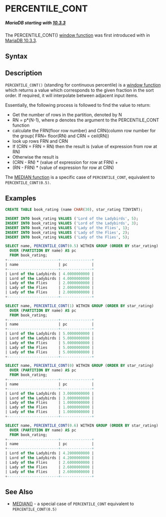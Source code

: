 # PERCENTILE_CONT

##### MariaDB starting with [10.3.3](/kb/en/mariadb-1033-release-notes/)

The PERCENTILE_CONT() [window function](/built-in-functions/special-functions/window-functions) was first introduced with in [MariaDB 10.3.3](/kb/en/mariadb-1033-release-notes/).

## Syntax

## Description

`PERCENTILE_CONT()` (standing for continuous percentile) is a [window function](/built-in-functions/special-functions/window-functions) which returns a value which corresponds to the given fraction in the sort order. If required, it will interpolate between adjacent input items.

Essentially, the following process is followed to find the value to return:

- Get the number of rows in the partition, denoted by N
- RN = p*(N-1), where p denotes the argument to the PERCENTILE_CONT function
- calculate the FRN(floor row number) and CRN(column row number for the group( FRN= floor(RN) and CRN = ceil(RN))
- look up rows FRN and CRN
- If (CRN = FRN = RN) then the result is (value of expression from row at RN)
- Otherwise the result is
- (CRN - RN) * (value of expression for row at FRN) +
- (RN - FRN) * (value of expression for row at CRN)

The [MEDIAN function](/built-in-functions/special-functions/window-functions/median) is a specific case of `PERCENTILE_CONT`, equivalent to `PERCENTILE_CONT(0.5)`.

## Examples

```sql
CREATE TABLE book_rating (name CHAR(30), star_rating TINYINT);

INSERT INTO book_rating VALUES ('Lord of the Ladybirds', 5);
INSERT INTO book_rating VALUES ('Lord of the Ladybirds', 3);
INSERT INTO book_rating VALUES ('Lady of the Flies', 1);
INSERT INTO book_rating VALUES ('Lady of the Flies', 2);
INSERT INTO book_rating VALUES ('Lady of the Flies', 5);

SELECT name, PERCENTILE_CONT(0.5) WITHIN GROUP (ORDER BY star_rating) 
  OVER (PARTITION BY name) AS pc 
  FROM book_rating;
+-----------------------+--------------+
| name                  | pc           |
+-----------------------+--------------+
| Lord of the Ladybirds | 4.0000000000 |
| Lord of the Ladybirds | 4.0000000000 |
| Lady of the Flies     | 2.0000000000 |
| Lady of the Flies     | 2.0000000000 |
| Lady of the Flies     | 2.0000000000 |
+-----------------------+--------------+

SELECT name, PERCENTILE_CONT(1) WITHIN GROUP (ORDER BY star_rating) 
  OVER (PARTITION BY name) AS pc 
  FROM book_rating;
+-----------------------+--------------+
| name                  | pc           |
+-----------------------+--------------+
| Lord of the Ladybirds | 5.0000000000 |
| Lord of the Ladybirds | 5.0000000000 |
| Lady of the Flies     | 5.0000000000 |
| Lady of the Flies     | 5.0000000000 |
| Lady of the Flies     | 5.0000000000 |
+-----------------------+--------------+

SELECT name, PERCENTILE_CONT(0) WITHIN GROUP (ORDER BY star_rating) 
  OVER (PARTITION BY name) AS pc 
  FROM book_rating;
+-----------------------+--------------+
| name                  | pc           |
+-----------------------+--------------+
| Lord of the Ladybirds | 3.0000000000 |
| Lord of the Ladybirds | 3.0000000000 |
| Lady of the Flies     | 1.0000000000 |
| Lady of the Flies     | 1.0000000000 |
| Lady of the Flies     | 1.0000000000 |
+-----------------------+--------------+

SELECT name, PERCENTILE_CONT(0.6) WITHIN GROUP (ORDER BY star_rating) 
  OVER (PARTITION BY name) AS pc 
  FROM book_rating;
+-----------------------+--------------+
| name                  | pc           |
+-----------------------+--------------+
| Lord of the Ladybirds | 4.2000000000 |
| Lord of the Ladybirds | 4.2000000000 |
| Lady of the Flies     | 2.6000000000 |
| Lady of the Flies     | 2.6000000000 |
| Lady of the Flies     | 2.6000000000 |
+-----------------------+--------------+
```

## See Also

- [MEDIAN()](/built-in-functions/special-functions/window-functions/median) - a special case of `PERCENTILE_CONT` equivalent to `PERCENTILE_CONT(0.5)`